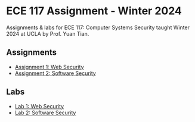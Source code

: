 # ECE 117 Assignment - Winter 2024

Assignments & labs for ECE 117: Computer Systems Security taught Winter 2024 at UCLA by Prof. Yuan Tian.

## Assignments
- [Assignment 1: Web Security](./assignment-1/README.md)
- [Assignment 2: Software Security](./assignment-2/README.md)

## Labs
- [Lab 1: Web Security](./lab-1/README.md)
- [Lab 2: Software Security](./lab-2/README.md)

